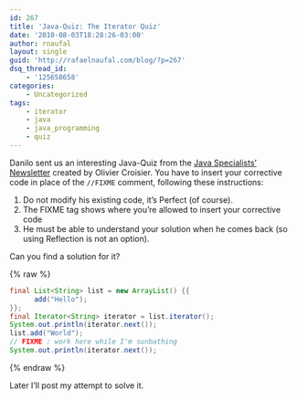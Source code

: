 ```yaml
---
id: 267
title: 'Java-Quiz: The Iterator Quiz'
date: '2010-08-03T18:28:26-03:00'
author: rnaufal
layout: single
guid: 'http://rafaelnaufal.com/blog/?p=267'
dsq_thread_id:
    - '125658658'
categories:
    - Uncategorized
tags:
    - iterator
    - java
    - java_programming
    - quiz
---
```


Danilo sent us an interesting Java-Quiz from the [Java Specialists’ Newsletter](http://www.javaspecialists.eu/archive/Issue186.html) created by Olivier Croisier. You have to insert your corrective code in place of the `//FIXME` comment, following these instructions:

1. Do not modify his existing code, it’s Perfect (of course).
2. The FIXME tag shows where you’re allowed to insert your corrective code
3. He must be able to understand your solution when he comes back (so using Reflection is not an option).

Can you find a solution for it?

{% raw %}
```java
final List<String> list = new ArrayList() {{ 
      add("Hello");
}};
final Iterator<String> iterator = list.iterator();
System.out.println(iterator.next());
list.add("World");
// FIXME : work here while I'm sunbathing
System.out.println(iterator.next());
```
{% endraw %}

Later I’ll post my attempt to solve it.